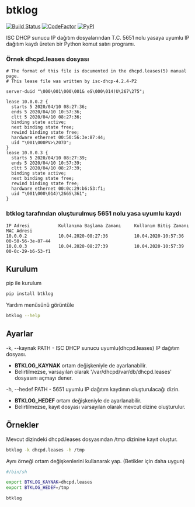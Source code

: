 # btklog
[![Build Status](https://travis-ci.com/acikogun/btklog.svg?branch=master)](https://travis-ci.com/acikogun/btklog)
[![CodeFactor](https://www.codefactor.io/repository/github/acikogun/btklog/badge)](https://www.codefactor.io/repository/github/acikogun/btklog)
[![PyPI](https://img.shields.io/pypi/v/btklog)](https://pypi.org/project/btklog)

ISC DHCP sunucu IP dağıtım dosyalarından T.C. 5651 nolu yasaya uyumlu IP dağıtım kaydı üreten bir Python komut satırı programı.

### Örnek dhcpd.leases dosyası

```
# The format of this file is documented in the dhcpd.leases(5) manual page.
# This lease file was written by isc-dhcp-4.2.4-P2

server-duid "\000\001\000\001& eS\000\014)U\267\275";

lease 10.0.0.2 {
  starts 5 2020/04/10 08:27:36;
  ends 5 2020/04/10 10:57:36;
  cltt 5 2020/04/10 08:27:36;
  binding state active;
  next binding state free;
  rewind binding state free;
  hardware ethernet 00:50:56:3e:87:44;
  uid "\001\000PV>\207D";
}
lease 10.0.0.3 {
  starts 5 2020/04/10 08:27:39;
  ends 5 2020/04/10 10:57:39;
  cltt 5 2020/04/10 08:27:39;
  binding state active;
  next binding state free;
  rewind binding state free;
  hardware ethernet 00:0c:29:b6:53:f1;
  uid "\001\000\014)\266S\361";
}
```

### btklog tarafından oluşturulmuş 5651 nolu yasa uyumlu kaydı

```
IP Adresi           Kullanıma Başlama Zamanı     Kullanım Bitiş Zamanı      MAC Adresi
10.0.0.2            10.04.2020-08:27:36          10.04.2020-10:57:36        00-50-56-3e-87-44
10.0.0.3            10.04.2020-08:27:39          10.04.2020-10:57:39        00-0c-29-b6-53-f1
```


## Kurulum

pip ile kurulum

```bash
pip install btklog
```

Yardım menüsünü görüntüle

```bash
btklog --help
```


## Ayarlar

-k, --kaynak PATH - ISC DHCP sunucu uyumlu(dhcpd.leases) IP dağıtım dosyası.

- **BTKLOG_KAYNAK** ortam değişkeniyle de ayarlanabilir.
- Belirtilmezse, varsayılan olarak '/var/dhcpd/var/db/dhcpd.leases' dosyasını açmayı dener.

-h, --hedef PATH - 5651 uyumlu IP dağıtım kaydının oluşturulacağı dizin.

 - **BTKLOG_HEDEF** ortam değişkeniyle de ayarlanabilir.
 - Belirtilmezse, kayıt dosyası varsayılan olarak mevcut dizine oluşturulur.


## Örnekler

Mevcut dizindeki dhcpd.leases dosyasından /tmp dizinine kayıt oluştur.

```bash
btklog -k dhcpd.leases -h /tmp
```

Aynı örneği ortam değişkenlerini kullanarak yap.
(Betikler için daha uygun)

```bash
#/bin/sh

export BTKLOG_KAYNAK=dhcpd.leases
export BTKLOG_HEDEF=/tmp

btklog
```
